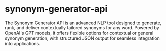 # synonym-generator-api
The Synonym Generator API is an advanced NLP tool designed to generate, rank, and deliver contextually tailored synonyms for any word. Powered by OpenAI's GPT models, it offers flexible options for contextual or general synonym generation, with structured JSON output for seamless integration into applications.
